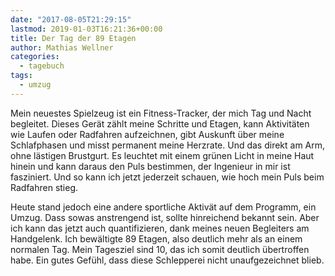 ```yaml
---
date: "2017-08-05T21:29:15"
lastmod: 2019-01-03T16:21:36+00:00
title: Der Tag der 89 Etagen
author: Mathias Wellner
categories:
  - tagebuch
tags:
  - umzug
---
```

Mein neuestes Spielzeug ist ein Fitness-Tracker, der mich Tag und Nacht begleitet. Dieses Gerät zählt meine Schritte und Etagen, kann Aktivitäten wie Laufen oder Radfahren aufzeichnen, gibt Auskunft über meine Schlafphasen und misst permanent meine Herzrate. Und das direkt am Arm, ohne lästigen Brustgurt. Es leuchtet mit einem grünen Licht in meine Haut hinein und kann daraus den Puls bestimmen, der Ingenieur in mir ist fasziniert. Und so kann ich jetzt jederzeit schauen, wie hoch mein Puls beim Radfahren stieg. 

Heute stand jedoch eine andere sportliche Aktivät auf dem Programm, ein Umzug. Dass sowas anstrengend ist, sollte hinreichend bekannt sein. Aber ich kann das jetzt auch quantifizieren, dank meines neuen Begleiters am Handgelenk. Ich bewältigte 89 Etagen, also deutlich mehr als an einem normalen Tag. Mein Tagesziel sind 10, das ich somit deutlich übertroffen habe. Ein gutes Gefühl, dass diese Schlepperei nicht unaufgezeichnet blieb. 